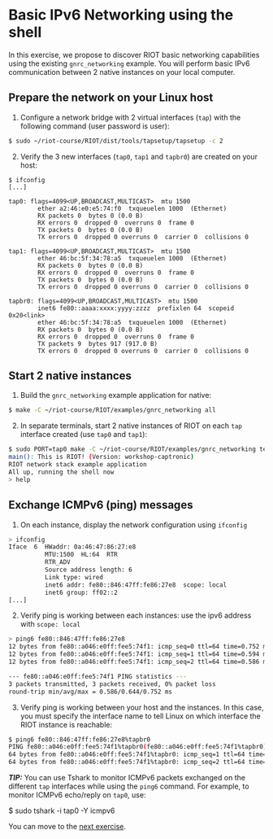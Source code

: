 # Basic IPv6 Networking using the shell

In this exercise, we propose to discover RIOT basic networking capabilities
using the existing `gnrc_networking` example.
You will perform basic IPv6 communication between 2 native instances on
your local computer.

## Prepare the network on your Linux host

1. Configure a network bridge with 2 virtual interfaces (`tap`) with the
   following command (user password is user):

  ```sh
  $ sudo ~/riot-course/RIOT/dist/tools/tapsetup/tapsetup -c 2

  ```

2. Verify the 3 new interfaces (`tap0`, `tap1` and `tapbr0`) are created on
  your host:
  ```
  $ ifconfig
  [...]

  tap0: flags=4099<UP,BROADCAST,MULTICAST>  mtu 1500
          ether a2:46:e0:e5:74:f0  txqueuelen 1000  (Ethernet)
          RX packets 0  bytes 0 (0.0 B)
          RX errors 0  dropped 0  overruns 0  frame 0
          TX packets 0  bytes 0 (0.0 B)
          TX errors 0  dropped 0 overruns 0  carrier 0  collisions 0

  tap1: flags=4099<UP,BROADCAST,MULTICAST>  mtu 1500
          ether 46:bc:5f:34:78:a5  txqueuelen 1000  (Ethernet)
          RX packets 0  bytes 0 (0.0 B)
          RX errors 0  dropped 0  overruns 0  frame 0
          TX packets 0  bytes 0 (0.0 B)
          TX errors 0  dropped 0 overruns 0  carrier 0  collisions 0

  tapbr0: flags=4099<UP,BROADCAST,MULTICAST>  mtu 1500
          inet6 fe80::aaaa:xxxx:yyyy:zzzz  prefixlen 64  scopeid 0x20<link>
          ether 46:bc:5f:34:78:a5  txqueuelen 1000  (Ethernet)
          RX packets 0  bytes 0 (0.0 B)
          RX errors 0  dropped 0  overruns 0  frame 0
          TX packets 9  bytes 917 (917.0 B)
          TX errors 0  dropped 0 overruns 0  carrier 0  collisions 0
  ```

## Start 2 native instances

1. Build the `gnrc_networking` example application for native:

  ```sh
  $ make -C ~/riot-course/RIOT/examples/gnrc_networking all
  ```

2. In separate terminals, start 2 native instances of RIOT on each `tap`
interface created (use `tap0` and `tap1`):

  ```sh
  $ sudo PORT=tap0 make -C ~/riot-course/RIOT/examples/gnrc_networking term
  main(): This is RIOT! (Version: workshop-captronic)
  RIOT network stack example application
  All up, running the shell now
  > help
  ```

## Exchange ICMPv6 (ping) messages

1. On each instance, display the network configuration using `ifconfig`

  ```sh
  > ifconfig
  Iface  6  HWaddr: 0a:46:47:86:27:e8
            MTU:1500  HL:64  RTR  
            RTR_ADV  
            Source address length: 6
            Link type: wired
            inet6 addr: fe80::846:47ff:fe86:27e8  scope: local
            inet6 group: ff02::2
  [...]
  ```

2. Verify ping is working between each instances: use the ipv6 address with
   `scope: local`
  ```sh
  > ping6 fe80::846:47ff:fe86:27e8
  12 bytes from fe80::a046:e0ff:fee5:74f1: icmp_seq=0 ttl=64 time=0.752 ms
  12 bytes from fe80::a046:e0ff:fee5:74f1: icmp_seq=1 ttl=64 time=0.594 ms
  12 bytes from fe80::a046:e0ff:fee5:74f1: icmp_seq=2 ttl=64 time=0.586 ms

  --- fe80::a046:e0ff:fee5:74f1 PING statistics ---
  3 packets transmitted, 3 packets received, 0% packet loss
  round-trip min/avg/max = 0.586/0.644/0.752 ms
  ```

3. Verify ping is working between your host and the instances. In this case, you
  must specify the interface name to tell Linux on which interface the RIOT
  instance is reachable:
  ```sh
  $ ping6 fe80::846:47ff:fe86:27e8%tapbr0
  PING fe80::a046:e0ff:fee5:74f1%tapbr0(fe80::a046:e0ff:fee5:74f1%tapbr0) 56 data bytes
  64 bytes from fe80::a046:e0ff:fee5:74f1%tapbr0: icmp_seq=1 ttl=64 time=0.293 ms
  64 bytes from fe80::a046:e0ff:fee5:74f1%tapbr0: icmp_seq=2 ttl=64 time=0.548 ms
  ```

**_TIP:_** You can use Tshark to monitor ICMPv6 packets exchanged on the
different `tap` interfaces while using the `ping6` command. For example, to
monitor ICMPv6 echo/reply on `tap0`, use:

  $ sudo tshark -i tap0 -Y icmpv6

You can move to the
[next exercise](https://github.com/riot-os/riot-course/tree/master/exercises/riot-networking/shell-udp-native).
